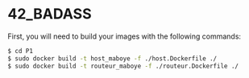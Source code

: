 # 42_BADASS

First, you will need to build your images with the following commands:

```sh
$ cd P1
$ sudo docker build -t host_maboye -f ./host.Dockerfile ./
$ sudo docker build -t routeur_maboye -f ./routeur.Dockerfile ./
```
